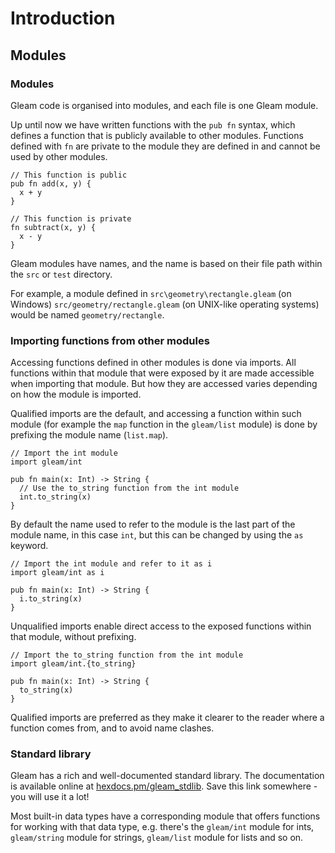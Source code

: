 # Introduction

## Modules

### Modules

Gleam code is organised into modules, and each file is one Gleam module.

Up until now we have written functions with the `pub fn` syntax, which defines a function that is publicly available to other modules. Functions defined with `fn` are private to the module they are defined in and cannot be used by other modules.

```gleam
// This function is public
pub fn add(x, y) {
  x + y
}

// This function is private
fn subtract(x, y) {
  x - y
}
```

Gleam modules have names, and the name is based on their file path within the `src` or `test` directory.

For example, a module defined in `src\geometry\rectangle.gleam` (on Windows) `src/geometry/rectangle.gleam` (on UNIX-like operating systems) would be named `geometry/rectangle`.

### Importing functions from other modules

Accessing functions defined in other modules is done via imports.
All functions within that module that were exposed by it are made accessible when importing that module.
But how they are accessed varies depending on how the module is imported.

Qualified imports are the default, and accessing a function within such module (for example the `map` function in the `gleam/list` module) is done by prefixing the module name (`list.map`).

```gleam
// Import the int module
import gleam/int

pub fn main(x: Int) -> String {
  // Use the to_string function from the int module
  int.to_string(x)
}
```

By default the name used to refer to the module is the last part of the module name, in this case `int`, but this can be changed by using the `as` keyword.

```gleam
// Import the int module and refer to it as i
import gleam/int as i

pub fn main(x: Int) -> String {
  i.to_string(x)
}
```

Unqualified imports enable direct access to the exposed functions within that module, without prefixing.

```gleam
// Import the to_string function from the int module
import gleam/int.{to_string}

pub fn main(x: Int) -> String {
  to_string(x)
}
```

Qualified imports are preferred as they make it clearer to the reader where a function comes from, and to avoid name clashes.


### Standard library

Gleam has a rich and well-documented standard library. The documentation is available online at [hexdocs.pm/gleam_stdlib][docs]. Save this link somewhere - you will use it a lot!

Most built-in data types have a corresponding module that offers functions for working with that data type, e.g. there's the `gleam/int` module for ints, `gleam/string` module for strings, `gleam/list` module for lists and so on.

[docs]: https://hexdocs.pm/gleam_stdlib/

